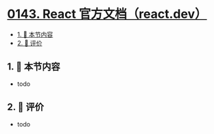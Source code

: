 # [0143. React 官方文档（react.dev）](https://github.com/tnotesjs/TNotes.react/tree/main/notes/0143.%20React%20%E5%AE%98%E6%96%B9%E6%96%87%E6%A1%A3%EF%BC%88react.dev%EF%BC%89)

<!-- region:toc -->

- [1. 🎯 本节内容](#1--本节内容)
- [2. 🫧 评价](#2--评价)

<!-- endregion:toc -->

## 1. 🎯 本节内容

- todo

## 2. 🫧 评价

- todo

